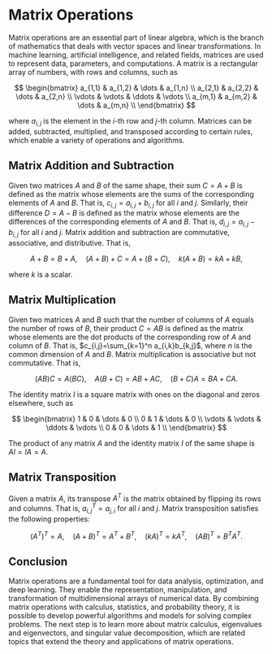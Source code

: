 # Matrix Operations

Matrix operations are an essential part of linear algebra, which is the branch of mathematics that deals with vector spaces and linear transformations. In machine learning, artificial intelligence, and related fields, matrices are used to represent data, parameters, and computations. A matrix is a rectangular array of numbers, with rows and columns, such as 

$$
\begin{bmatrix}
a_{1,1} & a_{1,2} & \dots & a_{1,n} \\
a_{2,1} & a_{2,2} & \dots & a_{2,n} \\
\vdots & \vdots & \ddots & \vdots \\
a_{m,1} & a_{m,2} & \dots & a_{m,n} \\
\end{bmatrix}
$$

where $a_{i,j}$ is the element in the $i$-th row and $j$-th column. Matrices can be added, subtracted, multiplied, and transposed according to certain rules, which enable a variety of operations and algorithms.

## Matrix Addition and Subtraction

Given two matrices $A$ and $B$ of the same shape, their sum $C=A+B$ is defined as the matrix whose elements are the sums of the corresponding elements of $A$ and $B$. That is, $c_{i,j}=a_{i,j}+b_{i,j}$ for all $i$ and $j$. Similarly, their difference $D=A-B$ is defined as the matrix whose elements are the differences of the corresponding elements of $A$ and $B$. That is, $d_{i,j}=a_{i,j}-b_{i,j}$ for all $i$ and $j$. Matrix addition and subtraction are commutative, associative, and distributive. That is, 

$$
A+B=B+A,\quad (A+B)+C=A+(B+C),\quad k(A+B)=kA+kB,
$$

where $k$ is a scalar.

## Matrix Multiplication

Given two matrices $A$ and $B$ such that the number of columns of $A$ equals the number of rows of $B$, their product $C=AB$ is defined as the matrix whose elements are the dot products of the corresponding row of $A$ and column of $B$. That is, $c_{i,j}=\sum_{k=1}^n a_{i,k}b_{k,j}$, where $n$ is the common dimension of $A$ and $B$. Matrix multiplication is associative but not commutative. That is, 

$$
(A B) C = A (B C),\quad A(B+C)=AB+AC,\quad (B+C)A=BA+CA.
$$

The identity matrix $I$ is a square matrix with ones on the diagonal and zeros elsewhere, such as 

$$
\begin{bmatrix}
1 & 0 & \dots & 0 \\
0 & 1 & \dots & 0 \\
\vdots & \vdots & \ddots & \vdots \\
0 & 0 & \dots & 1 \\
\end{bmatrix}
$$

The product of any matrix $A$ and the identity matrix $I$ of the same shape is $AI=IA=A$. 

## Matrix Transposition

Given a matrix $A$, its transpose $A^T$ is the matrix obtained by flipping its rows and columns. That is, $a_{i,j}^T=a_{j,i}$ for all $i$ and $j$. Matrix transposition satisfies the following properties: 

$$
(A^T)^T=A,\quad (A+B)^T=A^T+B^T,\quad (kA)^T=kA^T,\quad (AB)^T=B^T A^T.
$$

## Conclusion

Matrix operations are a fundamental tool for data analysis, optimization, and deep learning. They enable the representation, manipulation, and transformation of multidimensional arrays of numerical data. By combining matrix operations with calculus, statistics, and probability theory, it is possible to develop powerful algorithms and models for solving complex problems. The next step is to learn more about matrix calculus, eigenvalues and eigenvectors, and singular value decomposition, which are related topics that extend the theory and applications of matrix operations.
